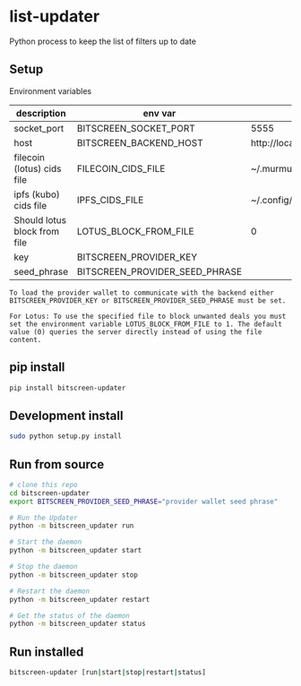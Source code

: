 # list-updater

Python process to keep the list of filters up to date

## Setup

Environment variables

| description                  | env var                        | default                                |
| ---------------------------- | ------------------------------ | -------------------------------------- |
| socket_port                  | BITSCREEN_SOCKET_PORT          | 5555                                   |
| host                         | BITSCREEN_BACKEND_HOST         | http://localhost:3030                  |
| filecoin (lotus) cids file   | FILECOIN_CIDS_FILE             | ~/.murmuration/bitscreen               |
| ipfs (kubo) cids file        | IPFS_CIDS_FILE                 | ~/.config/ipfs/denylist/bitscreen.deny |
| Should lotus block from file | LOTUS_BLOCK_FROM_FILE          | 0                                      |
| key                          | BITSCREEN_PROVIDER_KEY         |
| seed_phrase                  | BITSCREEN_PROVIDER_SEED_PHRASE |

`To load the provider wallet to communicate with the backend either
BITSCREEN_PROVIDER_KEY or BITSCREEN_PROVIDER_SEED_PHRASE must be set.`

`For Lotus: To use the specified file to block unwanted deals you must set the environment variable
LOTUS_BLOCK_FROM_FILE to 1. The default value (0) queries the server directly instead of using the file content.`

## pip install

```bash
pip install bitscreen-updater
```

## Development install

```bash
sudo python setup.py install
```

## Run from source

```bash
# clone this repo
cd bitscreen-updater
export BITSCREEN_PROVIDER_SEED_PHRASE="provider wallet seed phrase"

# Run the Updater
python -m bitscreen_updater run

# Start the daemon
python -m bitscreen_updater start

# Stop the daemon
python -m bitscreen_updater stop

# Restart the daemon
python -m bitscreen_updater restart

# Get the status of the daemon
python -m bitscreen_updater status

```

## Run installed

```bash
bitscreen-updater [run|start|stop|restart|status]
```
